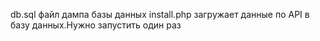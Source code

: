 db.sql файл дампа базы данных
install.php загружает данные по API в базу данных.Нужно запустить один раз
